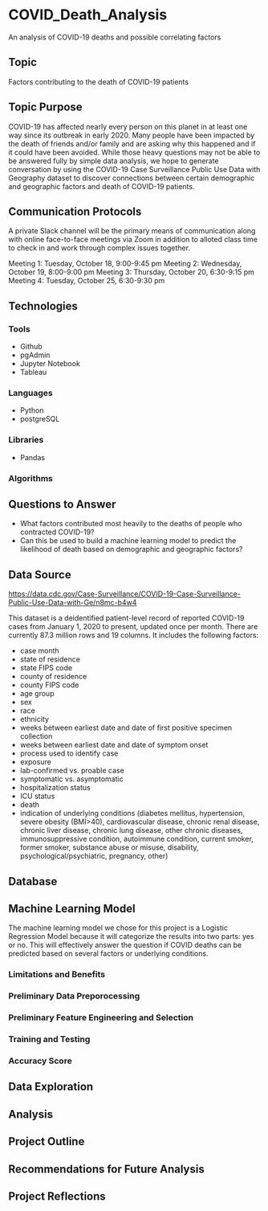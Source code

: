 # COVID_Death_Analysis
An analysis of COVID-19 deaths and possible correlating factors

## Topic
Factors contributing to the death of COVID-19 patients 

## Topic Purpose
COVID-19 has affected nearly every person on this planet in at least one way since its outbreak in early 2020.  Many people have been impacted by the death of friends and/or family and are asking why this happened and if it could have been avoided. While those heavy questions may not be able to be answered fully by simple data analysis, we hope to generate conversation by using the COVID-19 Case Surveillance Public Use Data with Geography dataset to discover connections between certain demographic and geographic factors and death of COVID-19 patients.

##  Communication Protocols
A private Slack channel will be the primary means of communication along with online face-to-face meetings via Zoom in addition to alloted class time to check in and work through complex issues together. 

Meeting 1: Tuesday, October 18, 9:00-9:45 pm
Meeting 2: Wednesday, October 19, 8:00-9:00 pm
Meeting 3: Thursday, October 20, 6:30-9:15 pm
Meeting 4: Tuesday, October 25, 6:30-9:30 pm

## Technologies
### Tools
- Github
- pgAdmin
- Jupyter Notebook
- Tableau
### Languages
- Python
- postgreSQL
### Libraries
- Pandas
### Algorithms


## Questions to Answer
- What factors contributed most heavily to the deaths of people who contracted COVID-19?  
- Can this be used to build a machine learning model to predict the likelihood of death based on demographic and geographic factors?



## Data Source
https://data.cdc.gov/Case-Surveillance/COVID-19-Case-Surveillance-Public-Use-Data-with-Ge/n8mc-b4w4

This dataset is a deidentified patient-level record of reported COVID-19 cases from January 1, 2020 to present, updated once per month.  There are currently 87.3 million rows and 19 columns.  It includes the following factors:
- case month
- state of residence
- state FIPS code
- county of residence
- county FIPS code
- age group
- sex
- race
- ethnicity
- weeks between earliest date and date of first positive specimen collection
- weeks between earliest date and date of symptom onset
- process used to identify case
- exposure
- lab-confirmed vs. proable case
- symptomatic vs. asymptomatic
- hospitalization status
- ICU status
- death
- indication of underlying conditions (diabetes mellitus, hypertension, severe obesity (BMI>40), cardiovascular disease, chronic renal disease, chronic liver disease, chronic lung disease, other chronic diseases, immunosuppressive condition, autoimmune condition, current smoker, former smoker, substance abuse or misuse, disability, psychological/psychiatric, pregnancy, other)



## Database



## Machine Learning Model
The machine learning model we chose for this project is a Logistic Regression Model because it will categorize the results into two parts: yes or no. This will effectively answer the question if COVID deaths can be predicted based on several factors or underlying conditions.

### Limitations and Benefits

### Preliminary Data Preporocessing

### Preliminary Feature Engineering and Selection

### Training and Testing

### Accuracy Score



## Data Exploration


## Analysis


## Project Outline


## Recommendations for Future Analysis


## Project Reflections